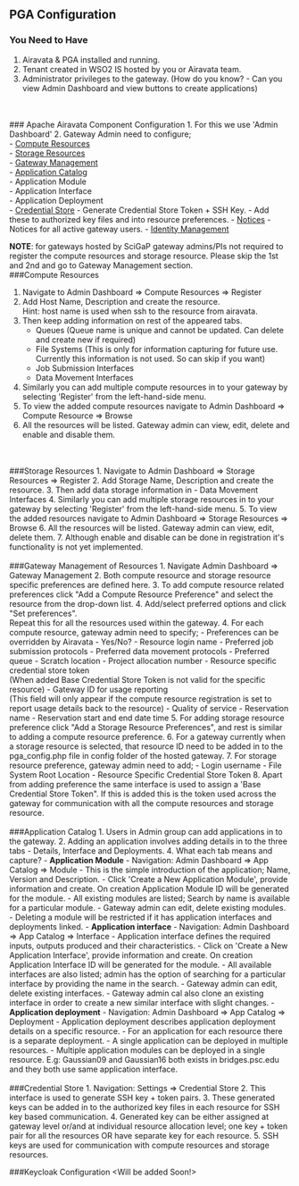 ## PGA Configuration
### You Need to Have
1. Airavata & PGA installed and running.
2. Tenant created in WSO2 IS hosted by you or Airavata team.
3. Administrator privileges to the gateway. (How do you know? - Can you view Admin Dashboard and view buttons to create applications)
<br>
<br>
### Apache Airavata Component Configuration
1. For this we use 'Admin Dashboard'
2. Gateway Admin need to configure;<br>
	- <a href="#CompResource">Compute Resources</a><br>
	- <a href="#StoreResource">Storage Resources</a><br>
	- <a href= "#Preference">Gateway Management</a><br>
	- <a href= "#AppCatalog">Application Catalog</a><br>
		- Application Module<br>
		- Application Interface<br>
		- Application Deployment<br>
	- <a href= "#Credentials">Credential Store</a>
		- Generate Credential Store Token + SSH Key.
		- Add these to authorized key files and into resource preferences.
	- <a href= "#Notices">Notices</a>
		- Notices for all active gateway users.
	- <a href= "#ISConfiguration">Identity Management</a>	

<b>NOTE</b>: for gateways hosted by SciGaP gateway admins/PIs not required to register the compute resources and storage resource. Please skip the 1st and 2nd and go to Gateway Management section.
<br>
###Compute Resources
1. Navigate to Admin Dashboard &#8658; Compute Resources &#8658; Register
2. Add Host Name, Description and create the resource.
<br>Hint: host name is used when ssh to the resource from airavata.
3. Then keep adding information on rest of the appeared tabs.
	- Queues (Queue name is unique and cannot be updated. Can delete and create new if required)
	- File Systems (This is only for information capturing for future use. Currently this information is not used. So can skip if you want)
	- Job Submission Interfaces
	- Data Movement Interfaces
5. Similarly you can add multiple compute resources in to your gateway by selecting 'Register' from the left-hand-side menu.
6. To view the added compute resources navigate to Admin Dashboard &#8658; Compute Resource &#8658; Browse
7. All the resources will be listed. Gateway admin can view, edit, delete and enable and disable them.
<br>
<br>
###Storage Resources
1. Navigate to Admin Dashboard &#8658; Storage Resources &#8658; Register
2. Add Storage Name, Description and create the resource.
3. Then add data storage information in
	- Data Movement Interfaces
4. Similarly you can add multiple storage resources in to your gateway by selecting 'Register' from the left-hand-side menu.
5. To view the added resources navigate to Admin Dashboard &#8658; Storage Resources &#8658; Browse
6. All the resources will be listed. Gateway admin can view, edit, delete them. 
7. Although enable and disable can be done in registration it's functionality is not yet implemented.
<br>
<br>
###Gateway Management of Resources
1. Navigate Admin Dashboard &#8658; Gateway Management
2. Both compute resource and storage resource specific preferences are defined here.
3. To add compute resource related preferences click "Add a Compute Resource Preference" and select the resource from the drop-down list.
4. Add/select preferred options and click "Set preferences".
<br>Repeat this for all the resources used within the gateway.
4. For each compute resource, gateway admin need to specify;
  	- Preferences can be overridden by Airavata - Yes/No?
  	- Resource login name
  	- Preferred job submission protocols
  	- Preferred data movement protocols
  	- Preferred queue
  	- Scratch location
  	- Project allocation number
  	- Resource specific credential store token <br>(When added Base Credential Store Token is not valid for the specific resource)
  	- Gateway ID for usage reporting <br>(This field will only appear if the compute resource registration is set to report usage details back to the resource)
  	- Quality of service
  	- Reservation name
  	- Reservation start and end date time
5. For adding storage resource preference click "Add a Storage Resource Preferences", and rest is similar to adding a compute resource preference.
6. For a gateway currently when a storage resource is selected, that resource ID need to be added in to the pga_config.php file in config folder of the hosted gateway.
7. For storage resource preference, gateway admin need to add;
	- Login username
	- File System Root Location
	- Resource Specific Credential Store Token
8. Apart from adding preference the same interface is used to assign a 'Base Credential Store Token". If this is added this is the token used across the gateway for communication with all the compute resources and storage resource.
<br>
<br>
###Application Catalog
1. Users in Admin group can add applications in to the gateway.
2. Adding an application involves adding details in to the three tabs - Details, Interface and Deployments.
4. What each tab means and capture?
	- <b class="blue">Application Module</b>
		- Navigation: Admin Dashboard &#8658; App Catalog &#8658; Module
		- This is the simple introduction of the application; Name, Version and Description.
		- Click 'Create a New Application Module', provide information and create. On creation Application Module ID will be generated for the module.
		- All existing modules are listed; Search by name is available for a particular module.
		- Gateway admin can edit, delete existing modules.
		- Deleting a module will be restricted if it has application interfaces and deployments linked.
	- <b class="blue">Application interface</b>
		- Navigation: Admin Dashboard &#8658; App Catalog &#8658; Interface
		- Application interface defines the required inputs, outputs produced and their characteristics.
		- Click on 'Create a New Application Interface', provide information and create. On creation Application Interface ID will be generated for the module.
        - All available interfaces are also listed; admin has the option of searching for a particular interface by providing the name in the search.
        - Gateway admin can edit, delete existing interfaces.
        - Gateway admin cal also clone an existing interface in order to create a new similar interface with slight changes.
	- <b class="blue">Application deployment</b>
		- Navigation: Admin Dashboard &#8658; App Catalog &#8658; Deployment
			- Application deployment describes application deployment details on a specific resource.
			- For an application for each resource there is a separate deployment.
			- A single application can be deployed in multiple resources.
			- Multiple application modules can be deployed in a single resource. E.g: Gaussian09 and Gaussian16 both exists in bridges.psc.edu and they both use same application interface.
<br>
<br>
###Credential Store
1. Navigation: Settings &#8658; Credential Store
2. This interface is used to generate SSH key + token pairs.
3. These generated keys can be added in to the authorized key files in each resource for SSH key based communication.
4. Generated key can be either assigned at gateway level or/and at individual resource allocation level; one key + token pair  for all the resources OR have separate key for each resource.
5. SSH keys are used for communication with compute resources and storage resources.

###Keycloak Configuration
<Will be added Soon!>
